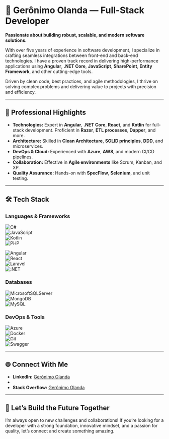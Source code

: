 # 🌟 Gerônimo Olanda — Full-Stack Developer  

**Passionate about building robust, scalable, and modern software solutions.**  

With over five years of experience in software development, I specialize in crafting seamless integrations between front-end and back-end technologies. I have a proven track record in delivering high-performance applications using **Angular**, **.NET Core**, **JavaScript**, **SharePoint**, **Entity Framework**, and other cutting-edge tools.  

Driven by clean code, best practices, and agile methodologies, I thrive on solving complex problems and delivering value to projects with precision and efficiency.  

---

## 💼 Professional Highlights  

- **Technologies:** Expert in **Angular**, **.NET Core**, **React**, and **Kotlin** for full-stack development. Proficient in **Razor**, **ETL processes**, **Dapper**, and more.  
- **Architecture:** Skilled in **Clean Architecture**, **SOLID principles**, **DDD**, and microservices.  
- **DevOps & Cloud:** Experienced with **Azure**, **AWS**, and modern CI/CD pipelines.  
- **Collaboration:** Effective in **Agile environments** like Scrum, Kanban, and XP.  
- **Quality Assurance:** Hands-on with **SpecFlow**, **Selenium**, and unit testing.  

---

## 🛠️ Tech Stack  

### **Languages & Frameworks**  
![C#](https://img.shields.io/badge/c%23-%23239120.svg?style=for-the-badge&logo=csharp&logoColor=white)  
![JavaScript](https://img.shields.io/badge/javascript-%23323330.svg?style=for-the-badge&logo=javascript&logoColor=%23F7DF1E)  
![Kotlin](https://img.shields.io/badge/kotlin-%237F52FF.svg?style=for-the-badge&logo=kotlin&logoColor=white)  
![PHP](https://img.shields.io/badge/php-%23777BB4.svg?style=for-the-badge&logo=php&logoColor=white)  

![Angular](https://img.shields.io/badge/angular-%23DD0031.svg?style=for-the-badge&logo=angular&logoColor=white)  
![React](https://img.shields.io/badge/react-%2320232a.svg?style=for-the-badge&logo=react&logoColor=%2361DAFB)  
![Laravel](https://img.shields.io/badge/laravel-%23FF2D20.svg?style=for-the-badge&logo=laravel&logoColor=white)  
![.NET](https://img.shields.io/badge/.NET-5C2D91?style=for-the-badge&logo=.net&logoColor=white)  

### **Databases**  
![MicrosoftSQLServer](https://img.shields.io/badge/Microsoft%20SQL%20Server-CC2927?style=for-the-badge&logo=microsoft%20sql%20server&logoColor=white)  
![MongoDB](https://img.shields.io/badge/MongoDB-%234ea94b.svg?style=for-the-badge&logo=mongodb&logoColor=white)  
![MySQL](https://img.shields.io/badge/mysql-4479A1.svg?style=for-the-badge&logo=mysql&logoColor=white)  

### **DevOps & Tools**  
![Azure](https://img.shields.io/badge/azure-%230072C6.svg?style=for-the-badge&logo=microsoftazure&logoColor=white)  
![Docker](https://img.shields.io/badge/docker-%230db7ed.svg?style=for-the-badge&logo=docker&logoColor=white)  
![Git](https://img.shields.io/badge/git-%23F05033.svg?style=for-the-badge&logo=git&logoColor=white)  
![Swagger](https://img.shields.io/badge/-Swagger-%23Clojure?style=for-the-badge&logo=swagger&logoColor=white)  

----

## 🌐 Connect With Me  

- **LinkedIn:** [Gerônimo Olanda](https://www.linkedin.com/in/ger%C3%B4nimo-olanda-9a6a4313a/)
- 
- **Stack Overflow:** [Gerônimo Olanda](https://stackoverflow.com/users/15027309/geronimo-olanda)  

----

## 🚀 Let’s Build the Future Together  

I’m always open to new challenges and collaborations! If you’re looking for a developer with a strong foundation, innovative mindset, and a passion for quality, let’s connect and create something amazing.  
